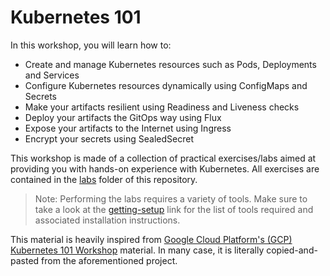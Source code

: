 # Kubernetes 101

In this workshop, you will learn how to:
* Create and manage Kubernetes resources such as Pods, Deployments and Services
* Configure Kubernetes resources dynamically using ConfigMaps and Secrets
* Make your artifacts resilient using Readiness and Liveness checks
* Deploy your artifacts the GitOps way using Flux
* Expose your artifacts to the Internet using Ingress
* Encrypt your secrets using SealedSecret

This workshop is made of a collection of practical exercises/labs aimed at providing you with hands-on experience with Kubernetes. All exercises are contained in the [labs](https://github.com/walmartdigital/k8s-101/tree/master/labs) folder of this repository.

> Note: Performing the labs requires a variety of tools. Make sure to take a look at the [getting-setup](https://github.com/walmartdigital/k8s-101/blob/master/labs/00-getting-setup/00-getting-setup.md) link for the list of tools required and associated installation instructions.

This material is heavily inspired from [Google Cloud Platform's (GCP) Kubernetes 101 Workshop](https://github.com/GoogleCloudPlatform/kubernetes-workshops/tree/master/bundles/kubernetes-101) material. In many case, it is literally copied-and-pasted from the aforementioned project.